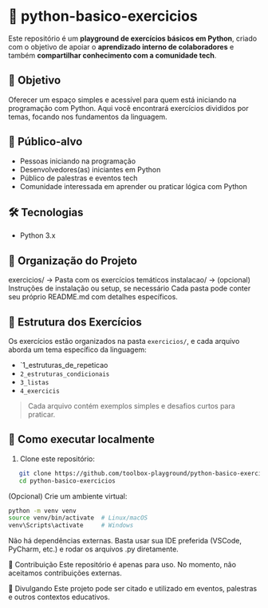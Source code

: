 # 🐍 python-basico-exercicios

Este repositório é um **playground de exercícios básicos em Python**, criado com o objetivo de apoiar o **aprendizado interno de colaboradores** e também **compartilhar conhecimento com a comunidade tech**.

## 🎯 Objetivo

Oferecer um espaço simples e acessível para quem está iniciando na programação com Python. Aqui você encontrará exercícios divididos por temas, focando nos fundamentos da linguagem.

## 👥 Público-alvo

- Pessoas iniciando na programação
- Desenvolvedores(as) iniciantes em Python
- Público de palestras e eventos tech
- Comunidade interessada em aprender ou praticar lógica com Python

## 🛠️ Tecnologias
- Python 3.x

## 📁 Organização do Projeto

exercicios/ → Pasta com os exercícios temáticos
instalacao/ → (opcional) Instruções de instalação ou setup, se necessário
Cada pasta pode conter seu próprio README.md com detalhes específicos.

## 🧩 Estrutura dos Exercícios
Os exercícios estão organizados na pasta `exercicios/`, e cada arquivo aborda um tema específico da linguagem:

- `1_estruturas_de_repeticao
- `2_estruturas_condicionais`
- `3_listas`
- `4_exercicis`

> Cada arquivo contém exemplos simples e desafios curtos para praticar.

## 🚀 Como executar localmente

1. Clone este repositório:

```bash
   git clone https://github.com/toolbox-playground/python-basico-exercicios/tree/main#
   cd python-basico-exercicios
```

(Opcional) Crie um ambiente virtual:

```bash
python -m venv venv
source venv/bin/activate  # Linux/macOS
venv\Scripts\activate     # Windows
```

Não há dependências externas. Basta usar sua IDE preferida (VSCode, PyCharm, etc.) e rodar os arquivos .py diretamente.

🤝 Contribuição
Este repositório é apenas para uso. No momento, não aceitamos contribuições externas.

📣 Divulgando
Este projeto pode ser citado e utilizado em eventos, palestras e outros contextos educativos.
